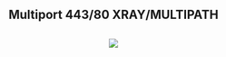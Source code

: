 <h2 align="center"> Multiport 443/80 XRAY/MULTIPATH</h>

 <h2 align="center"><img src="https://img.shields.io/badge/AutoScript VPN By Etilssh 9.0-blue.svg 087721815317"></h2>
